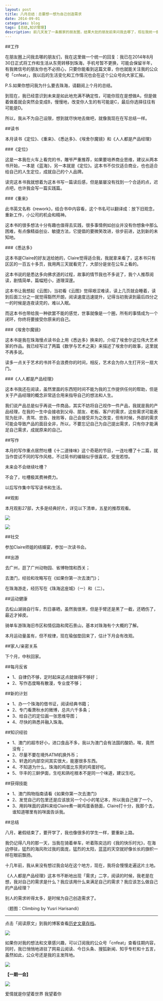 ```yaml
---
layout: post
title: 八月总结：总要想一想为自己创造需求
date: 2014-09-01
categories: blog
tags: [总结,知识管理]
description: 前几天发了一条搬家的朋友圈，结果大批的朋友前来问我去哪了，现在我统一做个回复，大家也好安心。
---
```




##工作

在朋友圈上问我去哪的朋友们，我在这里做一个统一的回复：我已在2014年8月30日正式将工作和生活从东莞转移到珠海，手机号暂不更换，可能会保留半年，有我微信号的朋友你也不必担心，只要你能看到这篇文章，你也就能关注我的公众号「cnfeat」，我以后的生活变化和工作情况也会在这个公众号向大家汇报。

P.S.如果你想问我为什么要去珠海，请翻阅上个月的总结。

到现在，我已经意识到未来是如此地充满不确定性，可能你现在是想做A，但是做着做着就会突然会变成B，慢慢地，改变你人生的有可能是C，最后你选择往往有可能是D。

所以，我从不为自己设限，想到就尽快地去做吧，就像我现在在写总结一样。

##读书

本月读书《定位》、《重来》、《悉达多》、《埃舍尔魔镜》和《人人都是产品经理》

###《定位》

这是一本我在火车上看完的书，雕爷严重推荐，如果要培养商业思维，建议从两本书开始，一本是《蓝海》，另一本就是《定位》。这本书不仅仅适合商业，也也适合给自己的人生定位，成就自己的个人品牌。

读完这本书我就想着为这本书写一篇读后感，但是屡屡没有找到一个合适的点，迟点吧，也许我会写一篇实践篇。

###《重来》

此书英文名称《rework》，结合书中内容看，这个书名可以翻译成：放下旧观念，重新工作，小公司的机会和精神。

这本书的很多想法十分有趣也值得去实践，很多事情例如创业并没有你想象中那么困难，有点像精益创业、敏捷方法，它提倡的要微笑改进，徐步前进，达到新的未知地。

###《悉达多》

这本书是Claire的好友送给她的，Claire觉得适合我，我就拿来看了，这本书只有区区的一百五十多页，我用两三天就看完了，大部分是坐在公车上看的。

这本书说的是悉达多向佛求道的过程，故事的情节我也不多说了，我个人推荐阅读，剧情简单，篇幅短小，道理深邃。

这本书让我想起《云图》，当初看《云图》觉得艰涩难读，读上几页就会睡着，读到后面三分之一就觉得豁然开朗，阅读速度迅速提升，记得当初我读到最后四分之一的时候是连夜读完的，难以入眠。

而这本书也带给我一种欲罢不能的感觉，世事就像是一个圈，所有的事情成为一个闭环，你终将要接受你原来的自己。

###《埃舍尔魔镜》

这本书是我在珠海慢点读书会上用《悉达多》换来的，介绍了埃舍尔这位伟大艺术家的作品。我已经写过了两篇《数学与艺术之美》来描述了埃舍尔的故事，这里就不再多说。

读多一点关于艺术的书并不会浪费你的时间，相反，艺术会为你人生打开另一扇大门。


###《人人都是产品经理》

这本书我还在阅读，虽然里面的东西短时间不能为我的工作提供任何的帮助，但是关于产品经理的概念非常适合用来指导自己的想法和人生。

我们说产品总是似乎再说一件商品，其实不妨将自己视作一件产品，我就是我的产品经理，在我的一生中会接收到父母、朋友、老板、客户的需求，这些需求可能表现为批评、责骂、忠告、挫败等，自己会接受并为之改变，但有时候，外部的需求可能会导致产品的面目全非，所以，不要忘记自己为自己提出需求，只有你才能满足自己需求，成就原来的自己。

##写作

本月的写作重点居然吐槽《十二道锋味》这个奇葩的节目，一连吐槽了十二篇，就当作尝试不同的写作风格，不过简书的编辑似乎很喜欢，受宠若惊。

未来会不会继续吐槽？

不会了，吐槽极其费神费力。

以后写作集中写写读书和生活。

##观影

本月观影27部，大多是经典好片，详见以下清单，五星的推荐观看。

![](http://cnfeat.qiniudn.com/Image-2014-08-31-21-13-04.jpg)

![](http://cnfeat.qiniudn.com/Image-2014-08-31-21-13-26.jpg)

##社交

参加Claire师姐的结婚宴，参加一次读书会。


##出游

去广州，逛了广州动物园、省博物馆和西关；

去澳门，经验和攻略写在《如果你第一次去澳门》；

在珠海游走，经历写在《珠海这座城》（一）和（二）。

##运动健康

去松山湖骑自行车，烈日暴晒，虽然我很黑，但是手臂还是黑了一截，还晒伤了，最近才掉皮。

骑单车游珠海旧市区和情侣路和爬石景山，基本对珠海有个大概的了解。

本月运动量虽有，但不规律，现在瑜伽垫回来了，估计下月会有改观。

##家人/亲密关系

下个月，中秋回家。

##每月反省

- 1、自律仍不够，定时起床这点就做得不够好；
- 2、写作态度略有散漫，专业度不够；

##新的计划

- 1、办一个珠海的借书证，阅读经典书籍；
- 2、专门看萧秋水的微博，总共六千多条；
- 3、给自己的定位画一张思维导图；
- 4、尽快的熟悉并融入珠海。

##知识经验

- 1、澳门的超市好小，进口食品不多，我以为澳门会有法国的酸奶，唉，竟然没有；
- 2、尽量不要在境外ATM机换外币；
- 3、轩逸的内部空间其实很大，能塞很多东西。
- 4、不知道为什么，珠海的鸡蛋比东莞的鸡蛋好吃。
- 5、华丰的三鲜伊面，生吃和熟吃根本不是同一个味道，建议生吃。



##获得技能

- 1、澳门购物指南请看《如果你第一次去澳门》
- 2、发觉自己的包里还是应该放另一个小小的笔记本，所以我自己做了一个。
- 3、用妈咪面的调料来给Claire煮一碗鸡蛋香肠面，Claire打十分，我那个去，谁知道哪里有妈咪面告诉我。

##总结

八月，暑假结束了，要开学了，我也像很多的学生一样，要重新上路。

我仍记得八月的那一天，当我在骑着单车，听着陈奕迅的《我的快乐时光》，在海边停驻，猛烈的海风吹过我的面庞，猛烈的太阳，蓝蓝的天空就好像长长的旗帜一样在眼前飘扬。

十几年前，我从来没有想过我会站在这个地方，现在，我将会慢慢走遍这片土地。

《人人都是产品经理》这本书不断地出现「需求」二字，阅读的时候，我老是在想，我对自己的需求是什么？我应该用什么来满足自己的需求？我应该怎么做自己的产品经理？

别人的需求听得太多，是时候为自己创造需求了。



（题图：Climbing by Yusri Harisandi）


----

点击「阅读原文」到我的博客查看[历史文章存档](http://cnfeat.com)。

![](http://cnfeat.qiniudn.com/mHDSX.png)

如果你对我的想法和文章感兴趣，可以订阅我的公众号「cnfeat」查看往期内容，同时，我已悄悄地进驻了网易云阅读、今日头条、搜狐新闻、知乎专栏和十五言，虽然如此，公众号还是我的主发阵地。

![](http://cnfeat.qiniudn.com/signitrue-2014-07-11.png)


**【一期一会】**

![](http://cnfeat.qiniudn.com/2b8573f0b3ebebe.jpg)

爱情就是你望着世界 我望着你




